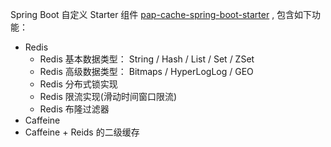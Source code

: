 Spring Boot 自定义 Starter 组件 [pap-cache-spring-boot-starter](https://gitee.com/alexgaoyh/pap-cache-spring-boot-starter) , 包含如下功能：

- Redis
  - Redis 基本数据类型： String / Hash / List / Set / ZSet
  - Redis 高级数据类型： Bitmaps / HyperLogLog / GEO
  - Redis 分布式锁实现
  - Redis 限流实现(滑动时间窗口限流)
  - Redis 布隆过滤器
- Caffeine
- Caffeine + Reids 的二级缓存
